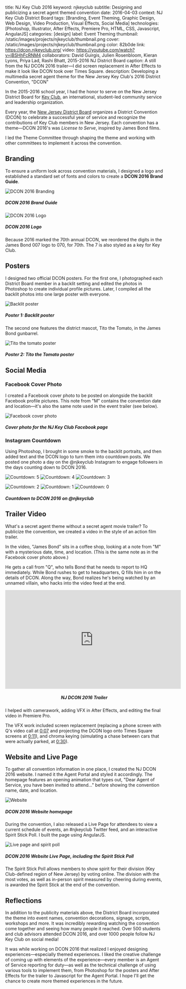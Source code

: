 title: NJ Key Club 2016
keyword: njkeyclub
subtitle: Designing and publicizing a secret agent themed convention
date: 2016-04-03
context: NJ Key Club District Board
tags: [Branding, Event Theming, Graphic Design, Web Design, Video Production, Visual Effects, Social Media]
technologies: [Photoshop, Illustrator, After Effects, Premiere Pro, HTML, CSS, Javascript, AngularJS]
categories: [design]
label: Event Theming
thumbnail: /static/images/projects/njkeyclub/thumbnail.png
cover: /static/images/projects/njkeyclub/thumbnail.png
color: 82b0de
link: https://dcon.njkeyclub.org/
video: https://youtube.com/watch?v=jBSHhFcRNM4
collaborators: David Guirgis, Julien Rosenbloom, Kieran Lyons, Priya Lad, Rashi Bhatt, 2015-2016 NJ District Board
caption: A still from the NJ DCON 2016 trailer—I did screen replacement in After Effects to make it look like DCON took over Times Square.
description: Developing a multimedia secret agent theme for the New Jersey Key Club's 2016 District Convention, "DCON"

In the 2015-2016 school year, I had the honor to serve on the New Jersey District Board for [Key Club](https://www.keyclub.org/), an international, student-led community service and leadership organization.

Every year, the [New Jersey District Board](https://njkeyclub.org) organizes a District Convention (DCON) to celebrate a successful year of service and recognize the contributions of Key Club members in New Jersey. Each convention has a theme—DCON 2016's was *License to Serve*, inspired by James Bond films.

I led the Theme Committee through shaping the theme and working with other committees to implement it across the convention.

## Branding

To ensure a uniform look across convention materials, I designed a logo and established a standard set of fonts and colors to create a **DCON 2016 Brand Guide**.

<div class="image-set" markdown="1">

![DCON 2016 Branding](/static/images/projects/njkeyclub/branding.jpg "DCON 2016 Branding")

##### DCON 2016 Brand Guide

</div>

<div class="image-set" markdown="1">

![DCON 2016 Logo](/static/images/projects/njkeyclub/logo.jpg "DCON 2016 Logo")

##### DCON 2016 Logo

</div>

Because 2016 marked the 70th annual DCON, we reordered the digits in the James Bond 007 logo to 070, for 70th. The 7 is also styled as a key for Key Club.

## Posters

I designed two official DCON posters. For the first one, I photographed each District Board member in a backlit setting and edited the photos in Photoshop to create individual profile pictures. Later, I compiled all the backlit photos into one large poster with everyone.

<div class="image-set" markdown="1">

![Backlit poster](/static/images/projects/njkeyclub/backlit-poster.jpg "Backlit poster")

##### **Poster 1:** Backlit poster

</div>

The second one features the district mascot, Tito the Tomato, in the James Bond gunbarrel.

<div class="image-set" markdown="1">

![Tito the tomato poster](/static/images/projects/njkeyclub/tito-poster.jpg "Tito the tomato poster")

##### **Poster 2:** Tito the Tomato poster

</div>

## Social Media

### Facebook Cover Photo

I created a Facebook cover photo to be posted on alongside the backlit Facebook profile pictures. This note from "M" contains the convention date and location—it's also the same note used in the event trailer (see below).

<div class="image-set" markdown="1">

![Facebook cover photo](/static/images/projects/njkeyclub/cover-photo.jpg "Facebook cover photo")

##### Cover photo for the NJ Key Club Facebook page

</div>

### Instagram Countdown

Using Photoshop, I brought in some smoke to the backlit portraits, and then added text and the DCON logo to turn them into countdown posts. We posted one photo a day on the @njkeyclub Instagram to engage followers in the days counting down to DCON 2016.

<div class="image-set image-set-three" markdown="1">

![Countdown: 5](/static/images/projects/njkeyclub/countdown-5.jpg "Countdown: 5")
![Countdown: 4](/static/images/projects/njkeyclub/countdown-4.jpg "Countdown: 4")
![Countdown: 3](/static/images/projects/njkeyclub/countdown-3.jpg "Countdown: 3")

</div>

<div class="image-set image-set-three" markdown="1">

![Countdown: 2](/static/images/projects/njkeyclub/countdown-2.jpg "Countdown: 2")
![Countdown: 1](/static/images/projects/njkeyclub/countdown-1.jpg "Countdown: 1")
![Countdown: 0](/static/images/projects/njkeyclub/countdown-0.jpg "Countdown: 0")

##### Countdown to DCON 2016 on @njkeyclub

</div>


## Trailer Video

What's a secret agent theme without a secret agent movie trailer? To publicize the convention, we created a video in the style of an action film trailer. 

In the video, "James Bond" sits in a coffee shop, looking at a note from "M" with a mysterious date, time, and location. (This is the same note as in the Facebook cover photo above.)

He gets a call from "Q", who tells Bond that he needs to report to HQ immediately. While Bond rushes to get to headquarters, Q fills him in on the details of DCON. Along the way, Bond realizes he's being watched by an unnamed villain, who hacks into the video feed at the end.

<div class="image-set" markdown="1" style="text-align:center">

<iframe width="560" height="315" src="https://www.youtube.com/embed/jBSHhFcRNM4" frameborder="0" allow="encrypted-media; picture-in-picture" allowfullscreen></iframe>

##### NJ DCON 2016 Trailer

</div>

I helped with camerawork, adding VFX in After Effects, and editing the final video in Premiere Pro.

The VFX work included screen replacement (replacing a phone screen with Q's video call at [0:07](https://youtu.be/jBSHhFcRNM4?t=7) and projecting the DCON logo onto Times Square screens at [0:11](https://youtu.be/jBSHhFcRNM4?t=11)), and chroma keying (simulating a chase between cars that were actually parked, at [0:30](https://youtu.be/jBSHhFcRNM4?t=30)).

## Website and Live Page

To gather all convention information in one place, I created the NJ DCON 2016 website. I named it the Agent Portal and styled it accordingly. The homepage features an opening animation that types out, "Dear Agent of Service, you have been invited to attend..." before showing the convention name, date, and location.

<div class="image-set" markdown="1">

![Website](/static/images/projects/njkeyclub/website.jpg "Website")

##### DCON 2016 Website homepage

</div>

During the convention, I also released a Live Page for attendees to view a current schedule of events, an #njkeyclub Twitter feed, and an interactive Spirit Stick Poll. I built the page using AngularJS.

<div class="image-set" markdown="1">

![Live page and spirit poll](/static/images/projects/njkeyclub/spirit-poll.png "Live page and spirit poll")

##### DCON 2016 Website Live Page, including the Spirit Stick Poll

</div>

The Spirit Stick Poll allows members to show spirit for their division (Key Club-defined region of New Jersey) by voting online. The division with the most votes, as well as in-person spirit measured by cheering during events, is awarded the Spirit Stick at the end of the convention.

## Reflections

In addition to the publicity materials above, the District Board incorporated the theme into event names, convention decorations, signage, scripts, workshops and more. It was incredibly rewarding watching the convention come together and seeing how many people it reached. Over 500 students and club advisors attended DCON 2016, and over 1000 people follow NJ Key Club on social media!

It was while working on DCON 2016 that realized I enjoyed designing experiences—especially themed experiences. I liked the creative challenge of coming up with elements of the experience—every member is an Agent of Service reporting for duty—as well as the technical challenge of using various tools to implement them, from Photoshop for the posters and After Effects for the trailer to Javascript for the Agent Portal. I hope I'll get the chance to create more themed experiences in the future.
